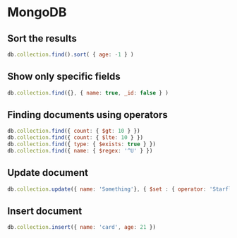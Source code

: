 # MongoDB

## Sort the results
```js
db.collection.find().sort( { age: -1 } )
```

## Show only specific fields
```js
db.collection.find({}, { name: true, _id: false } )
```

## Finding documents using operators
```js
db.collection.find({ count: { $gt: 10 } })
db.collection.find({ count: { $lte: 10 } }) 
db.collection.find({ type: { $exists: true } }) 
db.collection.find({ name: { $regex: '^U' } }) 
```

## Update document
```js
db.collection.update({ name: 'Something'}, { $set : { operator: 'Starfleet', class: 'Prometheus' } })
```

## Insert document
```js
db.collection.insert({ name: 'card', age: 21 })
```
